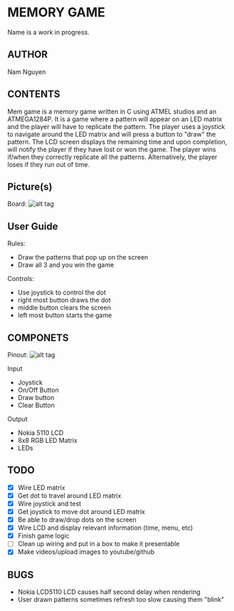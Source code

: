 MEMORY GAME
===
Name is a work in progress.

AUTHOR
---
Nam Nguyen

CONTENTS
---
Mem game is a memory game written in C using ATMEL studios and an ATMEGA1284P. It is a game where a pattern will appear on an LED matrix and the player will have to replicate the pattern. The player uses a joystick to navigate around the LED matrix and will press a button to "draw" the pattern. The LCD screen displays the remaining time and upon completion, will notify the player if they have lost or won the game. The player wins if/when they correctly replicate all the patterns. Alternatively, the player loses if they run out of time.

Picture(s)
---
Board:
![alt tag](https://tinyurl.com/mbmu74f)

User Guide
---
Rules:
  * Draw the patterns that pop up on the screen
  * Draw all 3 and you win the game

Controls:
  * Use joystick to control the dot
  * right most button draws the dot
  * middle button clears the screen
  * left most button starts the game

COMPONETS
---
Pinout:
![alt tag](https://lh4.googleusercontent.com/Mcu0HRlvObIhWDQxBTqTlGuSnNIQyifv0wZ1g4Ww49JldkTK-K17cAoEnnoWKqEYBrbBvzlAozRV5N4=w2802-h1454-rw)

Input
  * Joystick
  * On/Off Button
  * Draw button
  * Clear Button

Output
  * Nokia 5110 LCD
  * 8x8 RGB LED Matrix
  * LEDs

TODO
---
- [x] Wire LED matrix
- [x] Get dot to travel around LED matrix
- [x] Wire joystick and test
- [x] Get joystick to move dot around LED matrix
- [x] Be able to draw/drop dots on the screen
- [x] Wire LCD and display relevant information (time, menu, etc)
- [x] Finish game logic
- [ ] Clean up wiring and put in a box to make it presentable
- [x] Make videos/upload images to youtube/github

BUGS
---
- Nokia LCD5110 LCD causes half second delay when rendering
- User drawn patterns sometimes refresh too slow causing them "blink"
